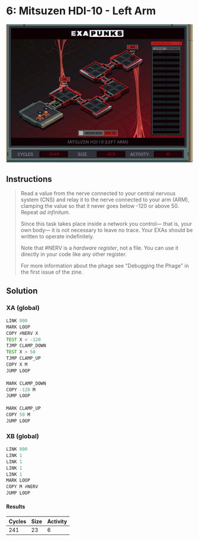 # 6: Mitsuzen HDI-10 - Left Arm

<div align="center"><img src="EXAPUNKS - Mitsuzen HDI-10 (241, 23, 6, 2022-12-05-19-20-25).gif" /></div>

## Instructions
> Read a value from the nerve connected to your central nervous system (CNS) and relay it to the nerve connected to your arm (ARM), clamping the value so that it never goes below -120 or above 50. Repeat _ad infinitum_.
> 
> Since this task takes place inside a network you control— that is, your own body— it is not necessary to leave no trace. Your EXAs should be written to operate indefinitely.
> 
> Note that #NERV is a _hardware register_, not a file. You can use it directly in your code like any other register.
> 
> For more information about the phage see "Debugging the Phage" in the first issue of the zine.

## Solution

### XA (global)
```asm
LINK 800
MARK LOOP
COPY #NERV X
TEST X < -120
TJMP CLAMP_DOWN
TEST X > 50
TJMP CLAMP_UP
COPY X M
JUMP LOOP

MARK CLAMP_DOWN
COPY -120 M
JUMP LOOP

MARK CLAMP_UP
COPY 50 M
JUMP LOOP

```

### XB (global)
```asm
LINK 800
LINK 1
LINK 1
LINK 1
LINK 1
MARK LOOP
COPY M #NERV
JUMP LOOP
```

#### Results
| Cycles | Size | Activity |
|--------|------|----------|
| 241    | 23   | 6        |
